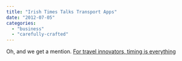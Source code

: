 ```yaml
---
title: "Irish Times Talks Transport Apps"
date: "2012-07-05"
categories: 
  - "business"
  - "carefully-crafted"
---
```


Oh, and we get a mention. [For travel innovators, timing is everything](http://www.irishtimes.com/newspaper/finance/2012/0705/1224319414825.html "For travel innovators, timing is everything")

